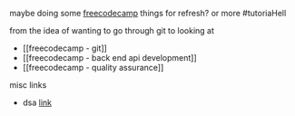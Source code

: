 
maybe doing some [freecodecamp]() things for refresh? or more #tutoriaHell


from the idea of wanting to go through git to looking at

- [[freecodecamp - git]]
- [[freecodecamp - back end api development]]
- [[freecodecamp - quality assurance]]


misc links
- dsa [link](https://www.youtube.com/watch?v=RBSGKlAvoiM)